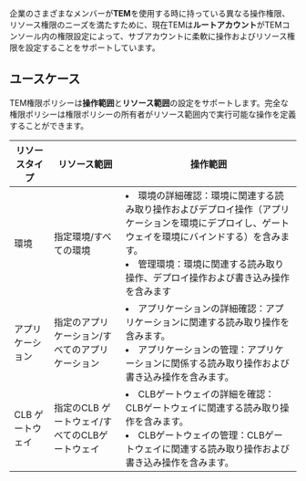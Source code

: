 

企業のさまざまなメンバーが**TEM**を使用する時に持っている異なる操作権限、リソース権限のニーズを満たすために、現在TEMは**ルートアカウント**がTEMコンソール内の権限設定によって、サブアカウントに柔軟に操作およびリソース権限を設定することをサポートしています。

## ユースケース
TEM権限ポリシーは**操作範囲**と**リソース範囲**の設定をサポートします。完全な権限ポリシーは権限ポリシーの所有者がリソース範囲内で実行可能な操作を定義することができます。

|  リソースタイプ 	|  リソース範囲                	|  操作範囲  	|
|-----------	|--------------------------	|----------------------|
|  環境     	|  指定環境/すべての環境       	|  <li>環境の詳細確認：環境に関連する読み取り操作およびデプロイ操作（アプリケーションを環境にデプロイし、ゲートウェイを環境にバインドする）を含みます。<li>管理環境：環境に関連する読み取り操作、デプロイ操作および書き込み操作を含みます 	|
|  アプリケーション     	|  指定のアプリケーション/すべてのアプリケーション       	|  <li>アプリケーションの詳細確認：アプリケーションに関連する読み取り操作を含みます。 <li>アプリケーションの管理：アプリケーションに関係する読み取り操作および書き込み操作を含みます。                                                         	|
|  CLB ゲートウェイ  	|  指定のCLB ゲートウェイ/すべてのCLBゲートウェイ 	|  <li> CLBゲートウェイの詳細を確認：CLBゲートウェイに関連する読み取り操作を含みます。 <li>CLBゲートウェイの管理：CLBゲートウェイに関連する読み取り操作および書き込み操作を含みます。                                             	|
